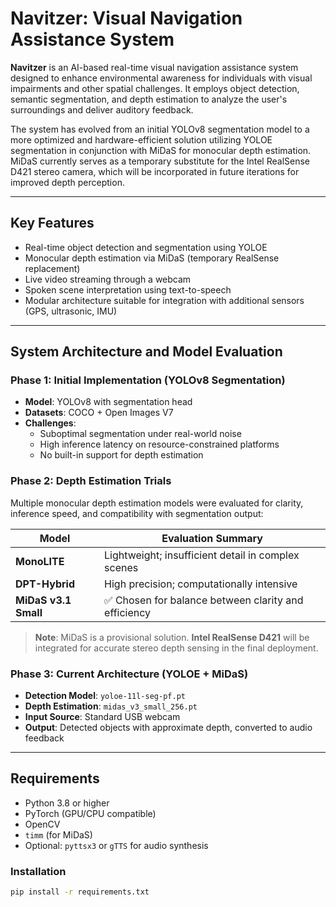 # Navitzer: Visual Navigation Assistance System

**Navitzer** is an AI-based real-time visual navigation assistance system designed to enhance environmental awareness for individuals with visual impairments and other spatial challenges. It employs object detection, semantic segmentation, and depth estimation to analyze the user's surroundings and deliver auditory feedback. 

The system has evolved from an initial YOLOv8 segmentation model to a more optimized and hardware-efficient solution utilizing YOLOE segmentation in conjunction with MiDaS for monocular depth estimation. MiDaS currently serves as a temporary substitute for the Intel RealSense D421 stereo camera, which will be incorporated in future iterations for improved depth perception.

---

## Key Features

- Real-time object detection and segmentation using YOLOE
- Monocular depth estimation via MiDaS (temporary RealSense replacement)
- Live video streaming through a webcam
- Spoken scene interpretation using text-to-speech
- Modular architecture suitable for integration with additional sensors (GPS, ultrasonic, IMU)

---

## System Architecture and Model Evaluation

### Phase 1: Initial Implementation (YOLOv8 Segmentation)

- **Model**: YOLOv8 with segmentation head  
- **Datasets**: COCO + Open Images V7  
- **Challenges**:
  - Suboptimal segmentation under real-world noise
  - High inference latency on resource-constrained platforms
  - No built-in support for depth estimation

### Phase 2: Depth Estimation Trials

Multiple monocular depth estimation models were evaluated for clarity, inference speed, and compatibility with segmentation output:

| Model         | Evaluation Summary                                     |
|---------------|--------------------------------------------------------|
| **MonoLITE**    | Lightweight; insufficient detail in complex scenes    |
| **DPT-Hybrid**  | High precision; computationally intensive             |
| **MiDaS v3.1 Small** | ✅ Chosen for balance between clarity and efficiency |

> **Note**: MiDaS is a provisional solution. **Intel RealSense D421** will be integrated for accurate stereo depth sensing in the final deployment.

### Phase 3: Current Architecture (YOLOE + MiDaS)

- **Detection Model**: `yoloe-11l-seg-pf.pt`
- **Depth Estimation**: `midas_v3_small_256.pt`
- **Input Source**: Standard USB webcam
- **Output**: Detected objects with approximate depth, converted to audio feedback

---

## Requirements

- Python 3.8 or higher
- PyTorch (GPU/CPU compatible)
- OpenCV
- `timm` (for MiDaS)
- Optional: `pyttsx3` or `gTTS` for audio synthesis

### Installation

```bash
pip install -r requirements.txt
